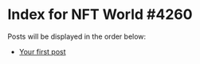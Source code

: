 # Index for NFT World #4260
Posts will be displayed in the order below:

- [Your first post](./001-first.md)

